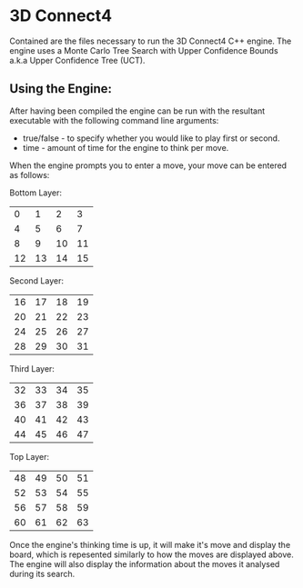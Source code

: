 # 3D Connect4
Contained are the files necessary to run the 3D Connect4 C++ engine. The engine uses a Monte Carlo Tree Search with Upper Confidence Bounds a.k.a Upper Confidence Tree (UCT).

## Using the Engine:
  After having been compiled the engine can be run with the resultant executable with the following command line arguments:
  * true/false - to specify whether you would like to play first or second.
  * time - amount of time for the engine to think per move.
  
  When the engine prompts you to enter a move, your move can be entered as follows:
  
 
 Bottom Layer:
 
|    |    |    |    |  
|----|----|----|----|
| 0  | 1  | 2  | 3  |
| 4  | 5  | 6  | 7  |
| 8  | 9  | 10 | 11 |
| 12 | 13 | 14 | 15 |

Second Layer:

|    |    |    |    |  
|----|----|----|----|
| 16 | 17 | 18 | 19 |
| 20 | 21 | 22 | 23 |
| 24 | 25 | 26 | 27 |
| 28 | 29 | 30 | 31 |

Third Layer:

|    |    |    |    |  
|----|----|----|----|
| 32 | 33 | 34 | 35 |
| 36 | 37 | 38 | 39 |
| 40 | 41 | 42 | 43 |
| 44 | 45 | 46 | 47 |

Top Layer:

|    |    |    |    |  
|----|----|----|----|
| 48 | 49 | 50 | 51 |
| 52 | 53 | 54 | 55 |
| 56 | 57 | 58 | 59 |
| 60 | 61 | 62 | 63 |

Once the engine's thinking time is up, it will make it's move and display the board, which is repesented similarly to how the moves are displayed above. The engine will also display the information about the moves it analysed during its search.
